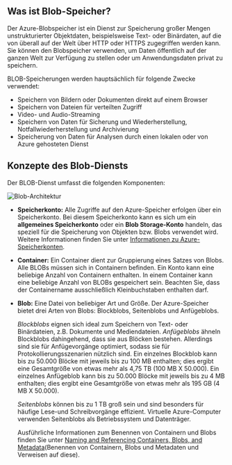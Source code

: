 ## <a name="what-is-blob-storage"></a>Was ist Blob-Speicher?
Der Azure-Blobspeicher ist ein Dienst zur Speicherung großer Mengen unstrukturierter Objektdaten, beispielsweise Text- oder Binärdaten, auf die von überall auf der Welt über HTTP oder HTTPS zugegriffen werden kann. Sie können den Blobspeicher verwenden, um Daten öffentlich auf der ganzen Welt zur Verfügung zu stellen oder um Anwendungsdaten privat zu speichern.

BLOB-Speicherungen werden hauptsächlich für folgende Zwecke verwendet:

* Speichern von Bildern oder Dokumenten direkt auf einem Browser
* Speichern von Dateien für verteilten Zugriff
* Video- und Audio-Streaming
* Speichern von Daten für Sicherung und Wiederherstellung, Notfallwiederherstellung und Archivierung
* Speicherung von Daten für Analysen durch einen lokalen oder von Azure gehosteten Dienst

## <a name="blob-service-concepts"></a>Konzepte des Blob-Diensts
Der BLOB-Dienst umfasst die folgenden Komponenten:

![Blob-Architektur](./media/storage-blob-concepts-include/blob1.png)

* **Speicherkonto:** Alle Zugriffe auf den Azure-Speicher erfolgen über ein Speicherkonto. Bei diesem Speicherkonto kann es sich um ein **allgemeines Speicherkonto** oder ein **Blob Storage-Konto** handeln, das speziell für die Speicherung von Objekten bzw. Blobs verwendet wird. Weitere Informationen finden Sie unter [Informationen zu Azure-Speicherkonten](../articles/storage/storage-create-storage-account.md).
* **Container:** Ein Container dient zur Gruppierung eines Satzes von Blobs. Alle BLOBs müssen sich in Containern befinden. Ein Konto kann eine beliebige Anzahl von Containern enthalten. In einem Container kann eine beliebige Anzahl von BLOBs gespeichert sein. Beachten Sie, dass der Containername ausschließlich Kleinbuchstaben enthalten darf.
* **Blob:** Eine Datei von beliebiger Art und Größe. Der Azure-Speicher bietet drei Arten von Blobs: Blockblobs, Seitenblobs und Anfügeblobs.
  
    *Blockblobs* eignen sich ideal zum Speichern von Text- oder Binärdateien, z.B. Dokumente und Mediendateien. *Anfügeblobs* ähneln Blockblobs dahingehend, dass sie aus Blöcken bestehen. Allerdings sind sie für Anfügevorgänge optimiert, sodass sie für Protokollierungsszenarien nützlich sind. Ein einzelnes Blockblob kann bis zu 50.000 Blöcke mit jeweils bis zu 100 MB enthalten; dies ergibt eine Gesamtgröße von etwas mehr als 4,75 TB (100 MB X 50.000). Ein einzelnes Anfügeblob kann bis zu 50.000 Blöcke mit jeweils bis zu 4 MB enthalten; dies ergibt eine Gesamtgröße von etwas mehr als 195 GB (4 MB X 50.000).
  
    *Seitenblobs* können bis zu 1 TB groß sein und sind besonders für häufige Lese-und Schreibvorgänge effizient. Virtuelle Azure-Computer verwenden Seitenblobs als Betriebssystem und Datenträger.
  
    Ausführliche Informationen zum Benennen von Containern und Blobs finden Sie unter [Naming and Referencing Containers, Blobs, and Metadata](/rest/api/storageservices/fileservices/Naming-and-Referencing-Containers--Blobs--and-Metadata)(Benennen von Containern, Blobs und Metadaten und Verweisen auf diese).

